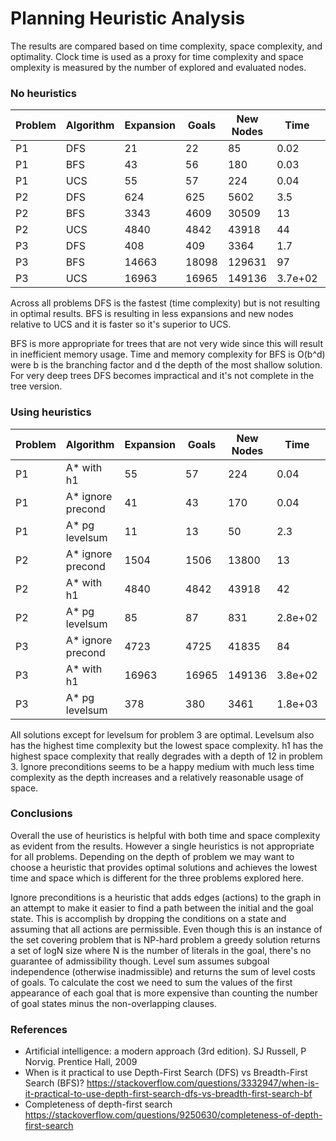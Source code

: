 # Planning Heuristic Analysis

The results are compared based on time complexity, space complexity, and optimality. Clock time is used as a proxy for time complexity and space omplexity is measured by the number of explored and evaluated nodes. 

### No heuristics
Problem | Algorithm | Expansion | Goals | New Nodes | Time | Optimal
---- | ---- | ---- | ---- | ---- | ---- | ----
P1 | DFS | 21 | 22 | 85 | 0.02 | False
P1 | BFS | 43 | 56 | 180 | 0.03 | True
P1 | UCS | 55 | 57 | 224 | 0.04 | True
P2 | DFS | 624 | 625 | 5602 | 3.5 | False
P2 | BFS | 3343 | 4609 | 30509 | 13 | True
P2 | UCS | 4840 | 4842 | 43918 | 44 | True
P3 | DFS | 408 | 409 | 3364 | 1.7 | False
P3 | BFS | 14663 | 18098 | 129631 | 97 | True
P3 | UCS | 16963 | 16965 | 149136 | 3.7e+02 | True

Across all problems DFS is the fastest (time complexity) but is not resulting in optimal results. BFS is resulting in less expansions and new nodes relative to UCS and it is faster so it's superior to UCS.

BFS is more appropriate for trees that are not very wide since this will result in inefficient memory usage. Time and memory complexity for BFS is O(b^d) were b is the branching factor and d the depth of the most shallow solution. For very deep trees DFS becomes impractical and it's not complete in the tree version. 

### Using heuristics
Problem | Algorithm | Expansion | Goals | New Nodes | Time | Optimal
---- | ---- | ---- | ---- | ---- | ---- | ----
P1 | A* with h1 | 55 | 57 | 224 | 0.04 | True
P1 | A* ignore precond | 41 | 43 | 170 | 0.04 | True
P1 | A* pg levelsum | 11 | 13 | 50 | 2.3 | True
P2 | A* ignore precond | 1504 | 1506 | 13800 | 13 | True
P2 | A* with h1 | 4840 | 4842 | 43918 | 42 | True
P2 | A* pg levelsum | 85 | 87 | 831 | 2.8e+02 | True
P3 | A* ignore precond | 4723 | 4725 | 41835 | 84 | True
P3 | A* with h1 | 16963 | 16965 | 149136 | 3.8e+02 | True
P3 | A* pg levelsum | 378 | 380 | 3461 | 1.8e+03 | False

All solutions except for levelsum for problem 3 are optimal. Levelsum also has the highest time complexity but the lowest space complexity. h1 has the highest space complexity that really degrades with a depth of 12 in problem 3. Ignore preconditions seems to be a happy medium with much less time complexity as the depth increases and a relatively reasonable usage of space.  

### Conclusions
Overall the use of heuristics is helpful with both time and space complexity as evident from the results. However a single heuristics is not appropriate for all problems. Depending on the depth of problem we may want to choose a heuristic that provides optimal solutions and achieves the lowest time and space which is different for the three problems explored here.

Ignore preconditions is a heuristic that adds edges (actions) to the graph in an attempt to make it easier to find a path between the initial and the goal state. This is accomplish by dropping the conditions on a state and assuming that all actions are permissible. Even though this is an instance of the set covering problem that is NP-hard problem a greedy solution returns a set of logN size where N is the number of literals in the goal, there's no guarantee of admissibility though. Level sum assumes subgoal independence (otherwise inadmissible) and returns the sum of level costs of goals. To calculate the cost we need to sum the values of the first appearance of each goal that is more expensive than counting the number of goal states minus the non-overlapping clauses.   

### References
* Artificial intelligence: a modern approach (3rd edition). SJ Russell, P Norvig. Prentice Hall, 2009 
* When is it practical to use Depth-First Search (DFS) vs Breadth-First Search (BFS)? https://stackoverflow.com/questions/3332947/when-is-it-practical-to-use-depth-first-search-dfs-vs-breadth-first-search-bf
* Completeness of depth-first search https://stackoverflow.com/questions/9250630/completeness-of-depth-first-search
